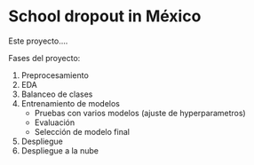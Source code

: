 # School dropout in México

Este proyecto....



Fases del proyecto:

1. Preprocesamiento
2. EDA
3. Balanceo de clases
4. Entrenamiento de modelos
    - Pruebas con varios modelos (ajuste de hyperparametros)
    - Evaluación
    - Selección de modelo final
5. Despliegue
6. Despliegue a la nube
